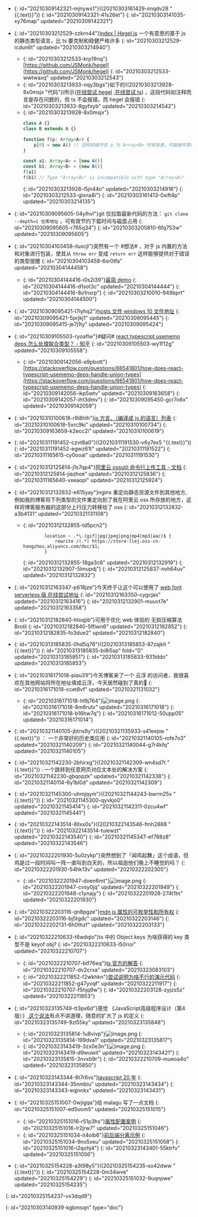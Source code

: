 - {: id="20210309142321-mjnyws1"}((20210303161429-imqdv28 "{{.text}}"))
  {: id="20210309142321-41s26et"}
{: id="20210303141035-xy76map" updated="20210309142321"}

- {: id="20210303212529-zzkrn44"}[Index | Hegel.js](https://hegel.js.org/) 一个有意思的基于 js 的静态类型语言，比 ts 要克制和稳健严格许多
  {: id="20210303212529-icdun6t" updated="20210303214940"}

  - {: id="20210303212533-krp19nq"}[https://github.com/JSMonk/hegel](https://github.com/JSMonk/hegel)
    {: id="20210303212533-wwtwaxq" updated="20210303212543"}
  - {: id="20210303213933-nqy3bgs"}如下的((20210303213928-8x0msjx "代码"))所示([在线尝试 hegel](https://hegel.js.org/try#MYGwhgzhAECC0G8C+AoUkYCFoFMAeALjgHYAmM8yKKAZgK7HAECWA9sdDQBQAOAXHABOgsAE8APLAB8ASkQpoi6DwDaABgC60ALzRiOAO5wucgPSnogTfjA7BaAQt0CzJoB15QBTqy6IC45ISImYp0QG+mgPRmgJDmgHepgBkZtiioaOwQBNBgAIwCsMJikn66KvpGsCYascTx0ABGKV4ZvjrQOYbQmAW0XMkyzeVmFgAqojw40ABEad7ivgPQzDDMjKwAtjxgLKUg-QbMBAAW0AS9-UPpEtID1EA) ,[在线尝试 ts](https://www.typescriptlang.org/zh/play?#code/MYGwhgzhAECC0G8C+BYAUKSMBC0CmAHgC54B2AJjPMuugGYCupwRAlgPanR0AUADgC44AJ2FgAngB5YAPgCUidNGXQ+AbQAMAXWgBeaKTwB3ODwUB6c9ECb8YHYLQCFugWZNAOvKAKdVXRAXHIixU7DOhAN9NAejNASHNAO9TADIz7dFQ0dGBOCCJoMABGIVhRCWkA-TVDE1gzLQSklIAjDJ8c-z1oAuNobBL6HnS5NqqLKwAVcT48aAAiLN9Jf2HoVhhWZnYAWz4wNgqQIaNWIgALaCIBodHsqVlh2jQgA)) ，这段代码如注释而言是存在问题的，但 ts 不会报错，而 hegel 会报错
    {: id="20210303213933-8gyfxyb" updated="20210303214542"}
  - {: id="20210303213928-8x0msjx"}
    ```typescript
    class A {}
    class B extends A {}

    function f(p: Array<A>) {
        p[0] = new A() // 这样的操作在 p 为 Array<B> 时有隐患，可能破坏其他代码对 p 所指向的数组的类型期待
    }

    const a1: Array<A> = [new A()]
    const b1: Array<B> = [new B()]
    f(a1)
    f(b1) // Type "Array<B>" is incompatible with type "Array<A>"
    ```
    {: id="20210303213928-l5jn44o" updated="20210303214916"}
  {: id="20210303212533-glxna8i"}
{: id="20210303161413-0xift4p" updated="20210303214135"}

- {: id="20210309095605-04ylhvl"}git 仅拉取最新代码的方法： `git clone --depth=1 仓库地址` ，可有效节约下载时间与磁盘占用
  {: id="20210309095605-r765q34"}
{: id="20210303205810-6fq753w" updated="20210309095605"}

- {: id="20210304103458-iluxcjl"}突然有一个 #想法# ，对于 js 内置的方法和对象进行包装，使其从 `throw err` 变成 `return err` 这样能够提供对于错误的类型提醒
  {: id="20210304103458-6sr0tfa" updated="20210304144458"}

  - {: id="20210304144416-i0s2i39"}[最简 demo](https://www.typescriptlang.org/zh/play?#code/C4TwDgpgBA8gbhATgd0QS2BAPAFQDRQCqAfFALxQAKaAxgNa4ECiAHjQDYCuAJtnRCAD2AMyj4o-IaJKkAZEQDcAWABQqmoIB2AZ2BQA+uSiaIyKokEsQACgDeAXwK3VqqG6gB6D1ECb8YBnEwE-tQE7TQFWbQBC3QGAYwApXQG34wBkIwFBlQFGIwBh-wDAdQExUwHvowDm5KGAACwszQE5TQAQjKEQIYE5ETRcVewBKKABDbShnFXcoV3cvXz8wwG8fQGj1QE4LQDtjQHDTQGMLQHxXMoa3ACkAZRgAOQAuWAQUdEwsPrdQSBEoda28E87btzBWxG0IXesAOk+ngHNdyifWgBbapIbRYM4QC5XTYAbQARI9nhA4QBdYgtMikVqaEBQAA+UDWIE0wFaLCYiAsiGU3Xc9j6xBp9hpDX072h70RL2sAHIHDymjSgA)
    {: id="20210304144416-d1sot3c" updated="20210304144444"}
  {: id="20210304144416-8o1nxrp"}
{: id="20210303210010-949bprt" updated="20210304144500"}

- {: id="20210309095421-l7lyhq2"}[hosts 文件 windows 10 文件地址](C:\Windows\System32\drivers\etc\hosts)
  {: id="20210309095421-5prjkj1" updated="20210309095445"}
{: id="20210309095415-je7j1ty" updated="20210309095424"}

- {: id="20210309105503-ryoaflw"}#疑问#  [react typescript usememo deps 怎么处理联合类型？ - 知乎](https://www.zhihu.com/question/448372603)
  {: id="20210309105503-wy1f12g" updated="20210309105558"}

  - {: id="20210309142056-e9pbott"}[https://stackoverflow.com/questions/66541801/how-does-react-typescript-usememo-deps-handle-union-types](https://stackoverflow.com/questions/66541801/how-does-react-typescript-usememo-deps-handle-union-types)
    {: id="20210309142056-ikp5wtv" updated="20210309163658"}
  {: id="20210309142057-iht3dmv"}
{: id="20210309095450-gcr7o8x" updated="20210309142059"}

- {: id="20210310100618-r9i8hlh"}[js 方言、（编译成 js 的语言）列表](https://github.com/jashkenas/coffeescript/wiki/List-of-languages-that-compile-to-JS)
  {: id="20210310100618-5xrc9ki" updated="20210310100734"}
{: id="20210309163659-k2ecc2i" updated="20210310100619"}

- {: id="20210311191452-czvt8a0"}((20210311191530-v6y7ex5 "{{.text}}"))
  {: id="20210311191452-egwz61t" updated="20210311191522"}
{: id="20210311165615-cy0ooal" updated="20210311191530"}

- {: id="20210312125814-j1s7qp4"}[阿里云 ossutil 命令行上传工具 - 文档](https://help.aliyun.com/document_detail/120075.htm?spm=a2c4g.11186623.2.8.7f5424dewXd9C2#concept-303829)
  {: id="20210312125814-jiazhoe" updated="20210312125836"}
{: id="20210311165640-vxeaopl" updated="20210312125924"}

- {: id="20210312132832-e615yay"}nginx 重定向静态资源文件到其他地方, 例如我的博客将下列类型的文件重定向到了我在阿里云 oss 所存放的地方，这样将博客服务器的这部分上行压力转移给了 oss
  {: id="20210312132832-a3b4131" updated="20210321131108"}

  - {: id="20210312132855-td5pcn2"}
    ```nginx
            location ~ .*\.(gif|jpg|jpeg|png|mp4|mp3|aac)$ {
                rewrite /(.*) https://store-llej.oss-cn-hangzhou.aliyuncs.com/doc/$1;
            }
    ```
    {: id="20210312132855-18ga3c6" updated="20210312132919"}
  {: id="20210312132907-5lmupdj"}
{: id="20210312125837-nvh64uv" updated="20210312132832"}

- {: id="20210312163347-p618jze"}今天终于让这个可以使用了 [web font serverless 版 在线尝试地址](http://webfontserverless.shenzilong.cn/)
  {: id="20210312163350-cygcjax" updated="20210312163416"}
{: id="20210312132901-muuvt7e" updated="20210312163358"}

- {: id="20210312182840-htoqjib"}可用于优化 web 体验的 无损压缩算法 Brotli
  {: id="20210312182840-5ffiwn6" updated="20210312182852"}
{: id="20210312182835-fo3due2" updated="20210312182840"}

- {: id="20210313185835-0hd5q76"}((20210313185853-87zajkh "{{.text}}"))
  {: id="20210313185835-bi8i5sp" fold="0" updated="20210313185851"}
{: id="20210313185833-931tddo" updated="20210313185853"}

- {: id="20210316171018-piau31l"}今天博客来了一个 云浮 的访问者，我很喜欢在其他网站将所在地址填成云浮，今天居然碰到了真的🤣
  {: id="20210316171018-ccet8vf" updated="20210321131032"}

  - {: id="20210316171018-hl9j764"}![image.png](assets/image-20210316171014-b3lykh8.png)
    {: id="20210316171018-8m6rutx" updated="20210316171018"}
  {: id="20210316171018-b16hw7q"}
{: id="20210316171012-50upp05" updated="20210316171014"}

- {: id="20210321140105-jbtns9y"}((20210321135933-s41eepw "{{.text}}")) ： 一个非常好的历史类应用
  {: id="20210321140105-rofe7o3" updated="20210321140209"}
{: id="20210321140044-g7r4kfq" updated="20210321140105"}

- {: id="20210321142230-2bhirxg"}((20210321142309-wn4sd7t "{{.text}}")) : 一个跳转到任意网页对应文本处的解决方案
  {: id="20210321142230-gbqopzk" updated="20210321142338"}
{: id="20210321140114-6y1bl0d" updated="20210321142309"}

- {: id="20210321145300-uhmjqym"}((20210321144243-bwrm25x "{{.text}}"))
  {: id="20210321145300-qyvkjo0" updated="20210321145414"}
{: id="20210321142311-0zcu4wf" updated="20210321145441"}

- {: id="20210322143514-8llxx0s"}((20210322143546-fmh2888 "{{.text}}"))
  {: id="20210322143514-tuiewzt" updated="20210322143540"}
{: id="20210321145347-ef788z8" updated="20210322143546"}

- {: id="20210322201930-5u0zykp"}突然想到了「闻鸡起舞」这个成语，但鸡是过一段时间叫一阵一直叫到白天的，所以祖逖他们晚上不睡觉的吗？
  {: id="20210322201930-54hk13v" updated="20210322202305"}

  - {: id="20210322201947-doen6mt"}![image.png](assets/image-20210322201949-h8u3unj.png)
    {: id="20210322201947-cvsy0jq" updated="20210322201949"}
  {: id="20210322201948-c1ynajy"}
{: id="20210322201928-274t1tn" updated="20210322201930"}

- {: id="20210322203116-qn8pgze"}[mdn js 属性的可枚举性和所有权](https://developer.mozilla.org/zh-CN/docs/Web/JavaScript/Enumerability_and_ownership_of_properties)
  {: id="20210322203116-bj5tgdc" updated="20210322203146"}
{: id="20210322202131-6h0thzf" updated="20210322203133"}

- {: id="20210322210633-t6wdqlo"}ts 中的 Object.keys 为啥获得的 key 类型不是 keyof obj?
  {: id="20210322210633-l50rioi" updated="20210322210707"}

  - {: id="20210322210707-btf76eq"}[ts 官方的解答](https://github.com/microsoft/TypeScript/pull/12253#issuecomment-263132208)
    {: id="20210322210707-dv2crxa" updated="20210323083103"}
  - {: id="20210322211852-f2wkhkn"}[尝试说明为啥不行的演示代码](https://www.typescriptlang.org/zh/play?#code/MYewdgzgLgBCBGArGBeGBvGYCGBbApgFwwDk2JMAvgFDXAA22EEMAghtTFzNigIzUaDJiwBCMfAA8o+MABMW7dJ27wUAJkG1QkWNkLsUYfAHcYogBQBKagGt8ATwgXsVgHQAzEACcAotmAACwtbFAA+ZW4YAHpomEBN+MAZxMANbUAKdUAwuUA71MAMjMAYf5UuAEsPEJQykngSK2VaKMp8egh8GGLSsoAibHbq2gKqBqaWktCO4G6aur6dCBB6fDd6EABzEJtKG3snC2MzSyt3Lz8A4NCIvtiElIyc-KjWkZQKqpq++sbm+7KUTvHeuoGPsMvu0xj1XlNwDM5gtlqtBDZqBcAPJIfDAKBuTbOBCIA4+fxBEKOcLKC5RHEAbU2AF1EXF1rRkaj0W5ZFBvIV8NikHijoSqY4ADQAN2w9AArvhqSS6VE4EgKbSLgyLocYBZprABQ5BTBRRKpXAPDAUYg0Ri2RyuRYcfsOGSYNNZvNFisAAYAEnQm0oxC9+sllDdVgA3LKaBcsTaeZ58cciQ4ZQ6uJSaeGER5xWB0YVwDAsQAeAAqEmksgU8rN6LC0cQhCLVkICZAxobisi3G8+Cg4u8YBNzIxUdtPBY2DADi0ssKYBk3g8AWapvNpLiUULJakMnkLBx5prIGIDeIzdbVkVYeVjLimpganUo5gWdsYBAJn7TB417vmMc3NxsZ8icxJnMmlbakq9I2EAA)
    {: id="20210322211852-g47yvqf" updated="20210322211917"}
  {: id="20210322210707-f5hjq9w"}
{: id="20210322203128-zyjzs5z" updated="20210322211853"}

- {: id="20210323135749-tt3px6d"}感觉 《JavaScript高级程序设计（第4版）》[ 这个说法](https://www.ituring.com.cn/book/tupubarticle/32487#article:~:text=%E4%BD%86JavaScript%E8%BF%9C%E8%BF%9C%E4%B8%8D%E9%99%90%E4%BA%8EECMA%2D262%E6%89%80%E5%AE%9A%E4%B9%89%E7%9A%84%E9%82%A3%E6%A0%B7%E3%80%82)有点不讲道理，随意的扩大了 js 的定义
  {: id="20210323135749-9zl55ky" updated="20210323135848"}

  - {: id="20210323135814-1u8vivp"}![image.png](assets/image-20210323135817-9qh9kti.png)
    {: id="20210323135814-199dva1" updated="20210323135817"}
  - {: id="20210323143419-3zx0e3n"}![image.png](assets/image-20210323143421-gygyo6z.png)
    {: id="20210323143419-d9wuwit" updated="20210323143421"}
  {: id="20210323135815-3nvxb9r"}
{: id="20210322210709-mueoa4o" updated="20210323135850"}

- {: id="20210323143344-8t7r6vs"}[javascript 20 年](https://cn.history.js.org/)
  {: id="20210323143344-35nmbiu" updated="20210323143434"}
{: id="20210323143343-eqjnnkx" updated="20210323143431"}

- {: id="20210325151007-0wjigqa"}给 malagu 写了一点文档
  {: id="20210325151007-ed5uom5" updated="20210325151015"}

  - {: id="20210325151016-r51p3hs"}[属性配置案例](https://www.yuque.com/cellbang/malagu/yuyvg0)
    {: id="20210325151016-lr2jrw7" updated="20210325151046"}
  - {: id="20210325151034-it4oib6"}[前后端分离示例](https://www.yuque.com/cellbang/malagu/sl6eii)
    {: id="20210325151034-9no5xeu" updated="20210325151058"}
  {: id="20210325151016-i2qohj4"}
{: id="20210323143401-55ktrfv" updated="20210325151056"}

- {: id="20210325154228-a3t98y5"}((20210325154235-xo42dww "{{.text}}"))
  {: id="20210325154228-0m34wve" updated="20210325154229"}
{: id="20210325151032-9uqnpwe" updated="20210325154235"}

{: id="20210325154237-vx3dqd9"}


{: id="20210303140939-kgbmsqn" type="doc"}
